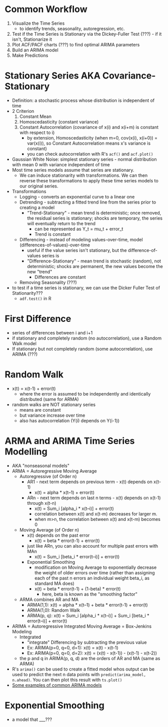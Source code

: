 # Common Workflow
1. Visualize the Time Series
    * to identify trends, seasonality, autoregression, etc.
2. Test if the Time Series is Stationary via the Dickey-Fuller Test (???) - if it isn't, Stationarize it
3. Plot ACF/PACF charts (???) to find optimal ARIMA parameters
4. Build an ARIMA model
5. Make Predictions

# Stationary Series AKA Covariance-Stationary
* Definition: a stochastic process whose distribution is independent of time
* 2 Criterion
    1. Constant Mean
    2. Homoscedasticity (constant variance)
    3. Constant Autocorrelation (covariance of x(i) and x(i+m) is constant with respect to i)
        * by extension, Homoscedasticity (when m=0, cov(x(i), x(i+0)) = var(x(i)), so Constant Autocorrelation means x's variance is constant)
        * you can check autocorrelation with R's `acf()` and `acf.plot()`
* Gaussian White Noise: simplest stationary series - normal distribution with mean 0 with variance independent of time
* Most time series models assume that series are stationary.
    * We can induce stationarity with transformations. We can then reverse these transformations to apply these time series models to our original series.
* Transformations
    * Logging - converts an exponential curve to a linear one
    * Detrending - subtracting a fitted trend line from the series prior to creating a model
        * "Trend-Stationary" - mean trend is deterministic; once removed, the residual series is stationary; shocks are temporary, the series will eventually return to the trend
            * can be represented as Y_t = mu_t + error_t
            * Trend is constant
    * Differencing - instead of modeling values-over-time, model (differences-of-values)-over-time
        * useful if the value series isn't stationary, but the difference-of-values series is
        * "Difference-Stationary" - mean trend is stochastic (random), not deterministic; shocks are permanent, the new values become the new "trend"
            * Differences are constant
    * Removing Seasonality (???)
* to test if a time series is stationary, we can use the Dicker Fuller Test of Stationarity???
    * `adf.test()` in R

# First Difference
* series of differences between i and i+1
* if stationary and completely random (no autocorrelation), use a Random Walk model
* If stationary but not completely random (some autocorrelation), use ARIMA (???)


# Random Walk
* x(t) = x(t-1) + error(t)
    * where the error is assumed to be independently and identically distributed (same for ARMA)
* random walks are NOT stationary series
    * means are constant
    * but variance increase over time
    * also has autocorrelation (Y(i) depends on Y(i-1))


# ARMA and ARIMA Time Series Modelling
* AKA "nonseasonal models"
* ARMA = Autoregressive Moving Average
    * Autoregressive (of Order n)
        * AR1 - next term depends on previous term - x(t) depends on x(t-1)
            * x(t) = alpha * x(t–1) + error(t)
        * ARn - next term depends on last n terms - x(t) depends on x(t-1) through x(t-n)
            * x(t) = Sum_i [alpha_i * x(t–i)] + error(t)
            * correlation between x(t) and x(t-m) decreases for larger m.
            * when m>n, the correlation between x(t) and x(t-m) becomes 0
    * Moving Average (of Order n)
        * x(t) depends on the past error
            * x(t) = beta * error(t-1) + error(t)
        * just like ARn, you can also account for multiple past errors with MAn
            * x(t) = Sum_i [beta_i * error(t–i)] + error(t)
        * Exponential Smoothing
            * modification on Moving Average to exponentially decrease the weight of older errors over time (rather than assigning each of the past n errors an individual weight beta_i, as standard MA does)
            * x(t) = beta * error(t-1) + (1-beta) * error(t)
                * here, beta is known as the "smoothing factor"
    * ARMA combines AR and MA
        * ARMA(1,1): x(t) = alpha * x(t–1) + beta * error(t-1) + error(t)
        * ARMA(1,0): Random Walk
        * ARMA(p, q): x(t) = Sum_i [alpha_i * x(t–i)] + Sum_i [beta_i * error(t–i)] + error(t)
* ARIMA = Autoregressive Integrated Moving Average = Box-Jenkins Modeling
    * Integrated
        * "integrate" Differencing by subtracting the previous value
        * Ex: ARIMA(p=0, q=0, d=1): x(t) = x(t) - x(t-1)
        * Ex: ARIMA(p=0, q=0, d=2): x(t) = (x(t) - x(t-1)) - (x(t-1) - x(t-2))
    * the p and q in ARIMA(p, q, d) are the orders of AR and MA (same as ARMA)
* R's `arima()` can be used to create a fitted model whos output can be used to predict the next n data points with `predict(arima_model, n.ahead)`. You can then plot this result with `ts.plot()`
* [Some examples of common ARIMA models](https://people.duke.edu/~rnau/411arim.htm)


# Exponential Smoothing
* a model that ___???